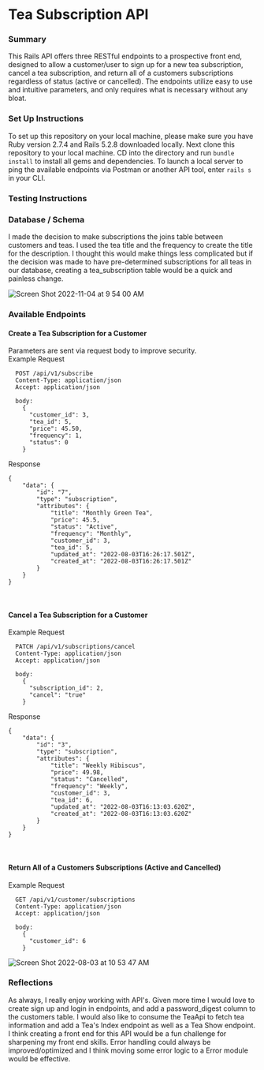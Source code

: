 <h1>Tea Subscription API</h1>


<h3>Summary</h3>
 
This Rails API offers three RESTful endpoints to a prospective front end, designed to allow a customer/user to sign up for a new tea subscription, cancel a tea subscription, and return all of a customers subscriptions regardless of status (active or cancelled).  The endpoints utilize easy to use and intuitive parameters, and only requires what is necessary without any bloat.

<h3>Set Up Instructions</h3>

To set up this repository on your local machine, please make sure you have Ruby version 2.7.4 and Rails 5.2.8 downloaded locally.  Next clone this repository to your local machine.  CD into the directory and run ` bundle install ` to install all gems and dependencies.  To launch a local server to ping the available endpoints via Postman or another API tool, enter `rails s` in your CLI. 

<h3>Testing Instructions</h3>

<h3>Database / Schema </h3>
I made the decision to make subscriptions the joins table between customers and teas.  I used the tea title and the frequency to create the title for the description.  I thought this would make things less complicated but if the decision was made to have pre-determined subscriptions for all teas in our database, creating a tea_subscription table would be a quick and painless change.  

![Screen Shot 2022-11-04 at 9 54 00 AM](https://user-images.githubusercontent.com/102967531/200019970-78873e94-4e79-48df-974e-84d4708b5877.png)

<h3>Available Endpoints</h3>


<h4>Create a Tea Subscription for a Customer</h4>
Parameters are sent via request body to improve security. <br>
Example Request

```
  POST /api/v1/subscribe
  Content-Type: application/json
  Accept: application/json
  
  body:
    {
      "customer_id": 3,
      "tea_id": 5,
      "price": 45.50,
      "frequency": 1,
      "status": 0
    }
```
Response
```
{
    "data": {
        "id": "7",
        "type": "subscription",
        "attributes": {
            "title": "Monthly Green Tea",
            "price": 45.5,
            "status": "Active",
            "frequency": "Monthly",
            "customer_id": 3,
            "tea_id": 5,
            "updated_at": "2022-08-03T16:26:17.501Z",
            "created_at": "2022-08-03T16:26:17.501Z"
        }
    }
}
```
<br>
<h4>Cancel a Tea Subscription for a Customer</h4>
Example Request

```
  PATCH /api/v1/subscriptions/cancel
  Content-Type: application/json
  Accept: application/json
  
  body:
    {
      "subscription_id": 2,
      "cancel": "true"
    }
```
Response
```
{
    "data": {
        "id": "3",
        "type": "subscription",
        "attributes": {
            "title": "Weekly Hibiscus",
            "price": 49.98,
            "status": "Cancelled",
            "frequency": "Weekly",
            "customer_id": 3,
            "tea_id": 6,
            "updated_at": "2022-08-03T16:13:03.620Z",
            "created_at": "2022-08-03T16:13:03.620Z"
        }
    }
}
```
<br>
<h4>Return All of a Customers Subscriptions (Active and Cancelled)</h4>
Example Request

```
  GET /api/v1/customer/subscriptions
  Content-Type: application/json
  Accept: application/json
  
  body:
    {
      "customer_id": 6
    }
```

![Screen Shot 2022-08-03 at 10 53 47 AM](https://user-images.githubusercontent.com/96802470/182665966-406c5cd8-1960-4bce-bcef-5c9e4b9cbd72.png)


<h3>Reflections</h3>
As always, I really enjoy working with API's.  Given more time I would love to create sign up and login in endpoints, and add a password_digest column to the customers table.  I would also like to consume the TeaApi to fetch tea information and add a Tea's Index endpoint as well as a Tea Show endpoint.  I think creating a front end for this API would be a fun challenge for sharpening my front end skills.  Error handling could always be improved/optimized and I think moving some error logic to a Error module would be effective.  
